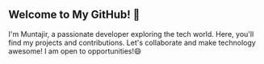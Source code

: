 ## Welcome to My GitHub! 👋

I'm Muntajir, a passionate developer exploring the tech world. Here, you'll find my projects and contributions. Let's collaborate and make technology awesome! I am open to opportunities!😄

<!--
**Muntajir11/Muntajir11** is a ✨ _special_ ✨ repository because its `README.md` (this file) appears on your GitHub profile.

Here are some ideas to get you started:

- 🔭 I’m currently working on ...
- 🌱 I’m currently learning ...
- 👯 I’m looking to collaborate on ...
- 🤔 I’m looking for help with ...
- 💬 Ask me about ...
- 📫 How to reach me: ...
- 😄 Pronouns: ...
- ⚡ Fun fact: ...
-->
